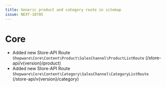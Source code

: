 ```yaml
---
title: Generic product and category route in sitemap
issue: NEXT-10705
---
```

# Core

* Added new Store-API Route `Shopware\Core\Content\Product\SalesChannel\ProductListRoute` (/store-api/v{version}/product)
* Added new Store-API Route `Shopware\Core\Content\Category\SalesChannel\CategoryListRoute` (/store-api/v{version}/category)
